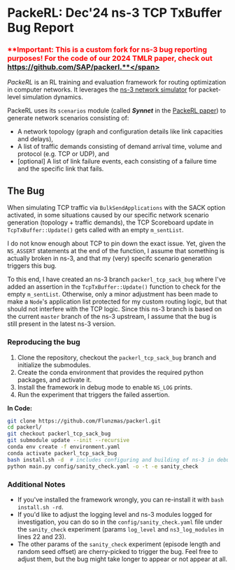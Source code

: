 # PackeRL: Dec'24 ns-3 TCP TxBuffer Bug Report 

### <span style="color:red">**Important: This is a custom fork for ns-3 bug reporting purposes! For the code of our 2024 TMLR paper, check out https://github.com/SAP/packerl.**</span>

*PackeRL* is an RL training and evaluation framework for routing optimization in computer networks. 
It leverages the [ns-3 network simulator](https://www.nsnam.org) for packet-level simulation dynamics. 

PackeRL uses its `scenarios` module (called _**Synnet**_ in the [PackeRL paper](https://openreview.net/pdf?id=H95g8UpYKY)) to generate network scenarios consisting of:

- A network topology (graph and configuration details like link capacities and delays),
- A list of traffic demands consisting of demand arrival time, volume and protocol (e.g. TCP or UDP), and
- [optional] A list of link failure events, each consisting of a failure time and the specific link that fails.

## The Bug

When simulating TCP traffic via `BulkSendApplications` with the SACK option activated, in some situations caused by our specific network scenario generation (topology + traffic demands), the TCP Scoreboard update in `TcpTxBuffer::Update()` gets called with an empty `m_sentList`. 

I do not know enough about TCP to pin down the exact issue. Yet, given the `NS_ASSERT` statements at the end of the function, I assume that something is actually broken in ns-3, and that my (very) specifc scenario generation triggers this bug.

To this end, I have created an ns-3 branch `packerl_tcp_sack_bug` where I've added an assertion in the `TcpTxBuffer::Update()` function to check for the empty `m_sentList`. Otherwise, only a minor adjustment has been made to make a `Node`'s application list protected for my custom routing logic, but that should not interfere with the TCP logic. Since this ns-3 branch is based on the current `master` branch of the ns-3 upstream, I assume that the bug is still present in the latest ns-3 version.

### Reproducing the bug

1. Clone the repository, checkout the `packerl_tcp_sack_bug` branch and initialize the submodules.
2. Create the conda environment that provides the required python packages, and activate it.
5. Install the framework in debug mode to enable `NS_LOG` prints.
6. Run the experiment that triggers the failed assertion.

**In Code:**

``` bash
git clone https://github.com/Flunzmas/packerl.git
cd packerl/
git checkout packerl_tcp_sack_bug
git submodule update --init --recursive
conda env create -f environment.yaml
conda activate packerl_tcp_sack_bug
bash install.sh -d  # includes configuring and building of ns-3 in debug mode, with our custom contrib and scratch modules
python main.py config/sanity_check.yaml -o -t -e sanity_check
```

### Additional Notes

- If you've installed the framework wrongly, you can re-install it with `bash install.sh -rd`.
- If you'd like to adjust the logging level and ns-3 modules logged for investigation, you can do so in the `config/sanity_check.yaml` file under the `sanity_check` experiment (params `log_level` and `ns3_log_modules` in lines 22 and 23).
- The other params of the `sanity_check` experiment (episode length and random seed offset) are cherry-picked to trigger the bug. Feel free to adjust them, but the bug might take longer to appear or not appear at all.
